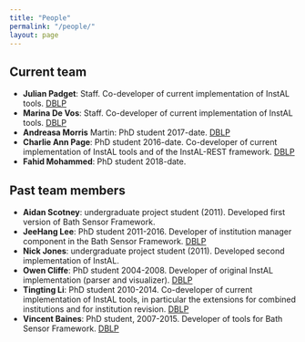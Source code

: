 ```yaml
---
title: "People"
permalink: "/people/"
layout: page
---
```


## Current team

- __Julian Padget__: Staff. Co-developer of current implementation of InstAL tools. [DBLP](http://www.informatik.uni-trier.de/~ley/pers/hd/p/Padget:Julian)
- __Marina De Vos__: Staff. Co-developer of current implementation of InstAL tools. [DBLP](http://www.informatik.uni-trier.de/~ley/pers/hd/v/Vos:Marina_De)
- __Andreasa Morris__ Martin: PhD student 2017-date. [DBLP](https://dblp.org/pid/129/0262)
- __Charlie Ann Page__: PhD student 2016-date. Co-developer of current implementation of InstAL tools and of the InstAL-REST framework. [DBLP](https://dblp.org/pid/222/7947)
- __Fahid Mohammed__: PhD student 2018-date.



## Past team members

- __Aidan Scotney__: undergraduate project student (2011). Developed first version of Bath Sensor Framework.
- __JeeHang Lee__: PhD student 2011-2016. Developer of institution manager component in the Bath Sensor Framework. [DBLP](http://www.informatik.uni-trier.de/~ley/pers/hd/l/Lee:Jeehang)
- __Nick Jones__: undergraduate project student (2011). Developed second implementation of InstAL.
- __Owen Cliffe__: PhD student 2004-2008. Developer of original InstAL implementation (parser and visualizer). [DBLP](http://www.informatik.uni-trier.de/~ley/pers/hd/c/Cliffe:Owen) 
- __Tingting Li__: PhD student 2010-2014. Co-developer of current implementation of InstAL tools, in particular the extensions for combined institutions and for institution revision. [DBLP](http://www.informatik.uni-trier.de/~ley/pers/hd/l/Li:Tingting)
- __Vincent Baines__: PhD student, 2007-2015. Developer of tools for Bath Sensor Framework. [DBLP](http://www.informatik.uni-trier.de/~ley/pers/hd/b/Baines:Vincent)

